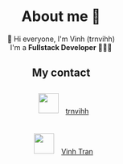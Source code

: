 <h1 align="center">About me 👋</h1>

<p align="center">
  👋 Hi everyone, I'm Vinh (trnvihh)<br>
  I'm a <strong>Fullstack Developer</strong> 👨🏻‍💻
</p>

<h2 align="center">My contact</h2>

<p align="center">
  <a href="https://www.instagram.com/trnvihh" style="display: inline-block; margin: 10px;">
    <img src="https://skillicons.dev/icons?i=instagram&theme=light" width="40" height="40">
  </a>
  <a href="https://www.instagram.com/trnvihh" style="display: inline-block; vertical-align: middle; line-height: 40px;">
    trnvihh
  </a>
</p>

<p align="center">
  <a href="https://www.linkedin.com/in/vinh-tran-17558b258/" style="display: inline-block; margin: 10px;">
    <img src="https://skillicons.dev/icons?i=linkedin&theme=light" width="40" height="40">
  </a>
  <a href="https://www.linkedin.com/in/vinh-tran-17558b258/" style="display: inline-block; vertical-align: middle; line-height: 40px;">
    Vinh Tran
  </a>
</p>
